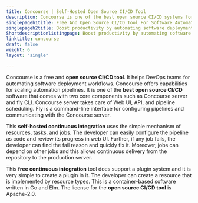```yaml
---
title: Concourse | Self-Hosted Open Source CI/CD Tool
description: Concourse is one of the best open source CI/CD systems for automating software deployment processes. Easily configure pipelines and view progress in the web UI.
singlepageh1title: Free And Open Source CI/CD Tool For Software Automation
singlepageh2title: Boost productivity by automating software deployment workflows with an open source CI/CD system. Quickly configure pipeline and keep watching the progress.
Shortdescriptionlistingpage: Boost productivity by automating software deployment workflows with an open source CI/CD system. Quickly configure pipeline and keep watching the progress.
linktitle: concourse
draft: false
weight: 6
layout: "single"

---
```


Concourse is a free and **open source CI/CD tool**. It helps DevOps teams for automating software deployment workflows. Concourse offers capabilities for scaling automation pipelines. It is one of the **best open source CI/CD** software that comes with two core components such as Concourse server and fly CLI. Concourse server takes care of Web UI, API, and pipeline scheduling. Fly is a command-line interface for configuring pipelines and communicating with the Concourse server.

This **self-hosted continuous integration** uses the simple mechanism of resources, tasks, and jobs. The developer can easily configure the pipeline as code and review its progress in web UI. Further, if any job fails, the developer can find the fail reason and quickly fix it. Moreover, jobs can depend on other jobs and this allows continuous delivery from the repository to the production server.

This **free continuous integration** tool does support a plugin system and it is very simple to create a plugin in it. The developer can create a resource that is implemented by resource types. This is a container-based software written in Go and Elm. The license for the **open source CI/CD tool** is Apache-2.0.